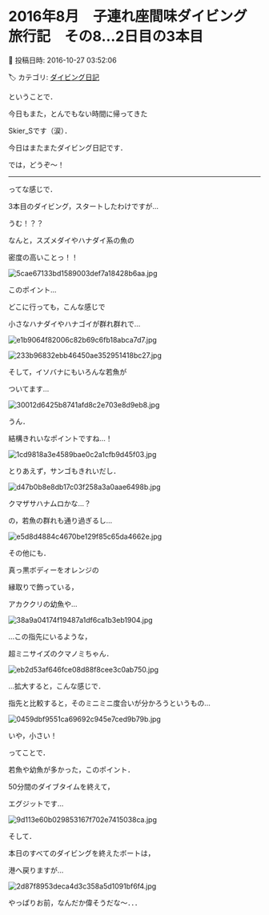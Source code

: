 # 2016年8月　子連れ座間味ダイビング旅行記　その8…2日目の3本目

📅 投稿日時: 2016-10-27 03:52:06

🏷️ カテゴリ: [ダイビング日記](ce3a7a8d424d112fce83ee85c81a0e344.md)

ということで．


今日もまた，とんでもない時間に帰ってきた


Skier_Sです（涙）．





今日はまたまたダイビング日記です．


では，どうぞ～！


----





ってな感じで．


3本目のダイビング，スタートしたわけですが…





うむ！？？


なんと，スズメダイやハナダイ系の魚の


密度の高いことっ！！




![5cae67133bd1589003def7a18428b6aa.jpg](images/5cae67133bd1589003def7a18428b6aa.jpg)







このポイント…


どこに行っても，こんな感じで


小さなハナダイやハナゴイが群れ群れで…




![e1b9064f82006c82b69c6fb18abca7d7.jpg](images/e1b9064f82006c82b69c6fb18abca7d7.jpg)









![233b96832ebb46450ae352951418bc27.jpg](images/233b96832ebb46450ae352951418bc27.jpg)







そして，イソバナにもいろんな若魚が


ついてます…




![30012d6425b8741afd8c2e703e8d9eb8.jpg](images/30012d6425b8741afd8c2e703e8d9eb8.jpg)




うん．


結構きれいなポイントですね…！




![1cd9818a3e4589bae0c2a1cfb9d45f03.jpg](images/1cd9818a3e4589bae0c2a1cfb9d45f03.jpg)







とりあえず，サンゴもきれいだし．




![d47b0b8e8db17c03f258a3a0aae6498b.jpg](images/d47b0b8e8db17c03f258a3a0aae6498b.jpg)







クマザサハナムロかな…？


の，若魚の群れも通り過ぎるし…




![e5d8d4884c4670be129f85c65da4662e.jpg](images/e5d8d4884c4670be129f85c65da4662e.jpg)







その他にも．


真っ黒ボディーをオレンジの


縁取りで飾っている，


アカククリの幼魚や…




![38a9a04174f19487a1df6ca1b3eb1904.jpg](images/38a9a04174f19487a1df6ca1b3eb1904.jpg)







…この指先にいるような，


超ミニサイズのクマノミちゃん．




![eb2d53af646fce08d88f8cee3c0ab750.jpg](images/eb2d53af646fce08d88f8cee3c0ab750.jpg)




…拡大すると，こんな感じで．


指先と比較すると，そのミニミニ度合いが分かろうというもの…




![0459dbf9551ca69692c945e7ced9b79b.jpg](images/0459dbf9551ca69692c945e7ced9b79b.jpg)




いや，小さい！





ってことで．


若魚や幼魚が多かった，このポイント．


50分間のダイブタイムを終えて，


エグジットです…




![9d113e60b029853167f702e7415038ca.jpg](images/9d113e60b029853167f702e7415038ca.jpg)







そして．


本日のすべてのダイビングを終えたボートは，


港へ戻りますが…




![2d87f8953deca4d3c358a5d1091bf6f4.jpg](images/2d87f8953deca4d3c358a5d1091bf6f4.jpg)




やっぱりお前，なんだか偉そうだな～．．．
